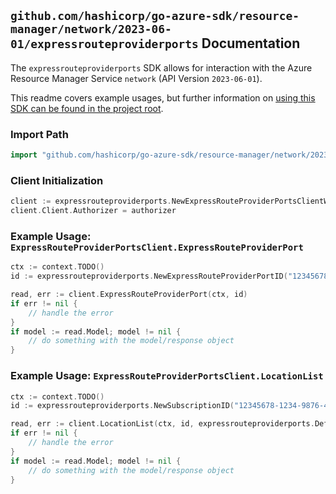 
## `github.com/hashicorp/go-azure-sdk/resource-manager/network/2023-06-01/expressrouteproviderports` Documentation

The `expressrouteproviderports` SDK allows for interaction with the Azure Resource Manager Service `network` (API Version `2023-06-01`).

This readme covers example usages, but further information on [using this SDK can be found in the project root](https://github.com/hashicorp/go-azure-sdk/tree/main/docs).

### Import Path

```go
import "github.com/hashicorp/go-azure-sdk/resource-manager/network/2023-06-01/expressrouteproviderports"
```


### Client Initialization

```go
client := expressrouteproviderports.NewExpressRouteProviderPortsClientWithBaseURI("https://management.azure.com")
client.Client.Authorizer = authorizer
```


### Example Usage: `ExpressRouteProviderPortsClient.ExpressRouteProviderPort`

```go
ctx := context.TODO()
id := expressrouteproviderports.NewExpressRouteProviderPortID("12345678-1234-9876-4563-123456789012", "expressRouteProviderPortValue")

read, err := client.ExpressRouteProviderPort(ctx, id)
if err != nil {
	// handle the error
}
if model := read.Model; model != nil {
	// do something with the model/response object
}
```


### Example Usage: `ExpressRouteProviderPortsClient.LocationList`

```go
ctx := context.TODO()
id := expressrouteproviderports.NewSubscriptionID("12345678-1234-9876-4563-123456789012")

read, err := client.LocationList(ctx, id, expressrouteproviderports.DefaultLocationListOperationOptions())
if err != nil {
	// handle the error
}
if model := read.Model; model != nil {
	// do something with the model/response object
}
```
